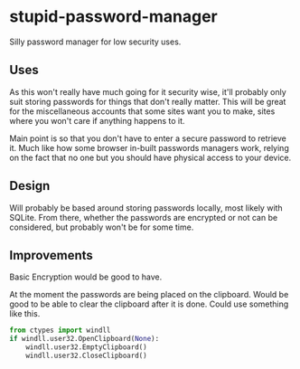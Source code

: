 # stupid-password-manager

Silly password manager for low security uses.

## Uses

As this won't really have much going for it security wise,
it'll probably only suit storing passwords for things that don't really matter.
This will be great for the miscellaneous accounts that some sites want you to make,
sites where you won't care if anything happens to it.

Main point is so that you don't have to enter a secure password to retrieve it.
Much like how some browser in-built passwords managers work,
relying on the fact that no one but you should have physical access to your device.

## Design

Will probably be based around storing passwords locally, most likely with SQLite.
From there, whether the passwords are encrypted or not can be considered,
but probably won't be for some time.

## Improvements

Basic Encryption would be good to have.

At the moment the passwords are being placed on the clipboard.
Would be good to be able to clear the clipboard after it is done.
Could use something like this.

```python
from ctypes import windll
if windll.user32.OpenClipboard(None):
    windll.user32.EmptyClipboard()
    windll.user32.CloseClipboard()
```
